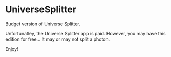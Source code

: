 # UniverseSplitter
Budget version of Universe Splitter.

Unfortunatley, the Universe Splitter app is paid.
However, you may have this edition for free...
It may or may not split a photon.

Enjoy!
